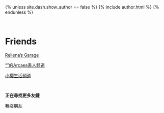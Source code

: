 {% unless site.dash.show_author == false %}
	{% include author.html %}
{% endunless %}

<br>

# Friends

[Reliena’s Garage](https://blog.cyanoxygen.xyz/)

[“⁮”的Arcaea丢人频道](https://t.me/ArcaeaSucks)

[小櫻生活頻道](https://t.me/OoooooooAAAEAAIAU)

<br>

**正在尋找更多友鏈** 

~~我沒朋友~~

